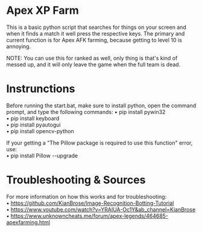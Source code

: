# Apex XP Farm
This is a basic python script that searches for things on your screen and when it finds a match it well press the respective keys. The primary and current function is for Apex AFK farming, because getting to level 10 is annoying.

NOTE: You can use this for ranked as well, only thing is that's kind of messed up, and it will only leave the game when the full team is dead.

# Instrunctions
Before running the start.bat, make sure to install python, open the command prompt, and type the following commands:
 • pip install pywin32                                                                                                                                                 
 • pip install keyboard                                                                                                                                                 
 • pip install pyautogui                                                                                                                                               
 • pip install opencv-python                                                                                                                                           

If your getting a "The Pillow package is required to use this function" error, use:                                                                                       
 • pip install Pillow --upgrade



# Troubleshooting & Sources

For more information on how this works and for troubleshooting:                                                                                                           
 • https://github.com/KianBrose/Image-Recognition-Botting-Tutorial                                                                                                       
 • https://www.youtube.com/watch?v=YRAIUA-Oc1Y&ab_channel=KianBrose                                                                                                       
 • https://www.unknowncheats.me/forum/apex-legends/464685-apexfarming.html
